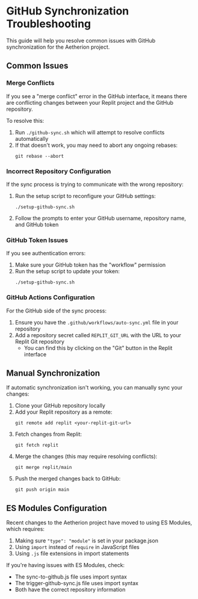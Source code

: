 # GitHub Synchronization Troubleshooting

This guide will help you resolve common issues with GitHub synchronization for the Aetherion project.

## Common Issues

### Merge Conflicts

If you see a "merge conflict" error in the GitHub interface, it means there are conflicting changes between your Replit project and the GitHub repository.

To resolve this:

1. Run `./github-sync.sh` which will attempt to resolve conflicts automatically
2. If that doesn't work, you may need to abort any ongoing rebases:
   ```
   git rebase --abort
   ```

### Incorrect Repository Configuration

If the sync process is trying to communicate with the wrong repository:

1. Run the setup script to reconfigure your GitHub settings:
   ```
   ./setup-github-sync.sh
   ```
2. Follow the prompts to enter your GitHub username, repository name, and GitHub token

### GitHub Token Issues

If you see authentication errors:

1. Make sure your GitHub token has the "workflow" permission
2. Run the setup script to update your token:
   ```
   ./setup-github-sync.sh
   ```

### GitHub Actions Configuration

For the GitHub side of the sync process:

1. Ensure you have the `.github/workflows/auto-sync.yml` file in your repository
2. Add a repository secret called `REPLIT_GIT_URL` with the URL to your Replit Git repository
   - You can find this by clicking on the "Git" button in the Replit interface

## Manual Synchronization

If automatic synchronization isn't working, you can manually sync your changes:

1. Clone your GitHub repository locally
2. Add your Replit repository as a remote:
   ```
   git remote add replit <your-replit-git-url>
   ```
3. Fetch changes from Replit:
   ```
   git fetch replit
   ```
4. Merge the changes (this may require resolving conflicts):
   ```
   git merge replit/main
   ```
5. Push the merged changes back to GitHub:
   ```
   git push origin main
   ```

## ES Modules Configuration

Recent changes to the Aetherion project have moved to using ES Modules, which requires:

1. Making sure `"type": "module"` is set in your package.json
2. Using `import` instead of `require` in JavaScript files
3. Using `.js` file extensions in import statements

If you're having issues with ES Modules, check:
- The sync-to-github.js file uses import syntax
- The trigger-github-sync.js file uses import syntax
- Both have the correct repository information